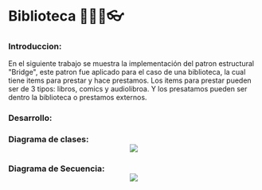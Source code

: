 # Biblioteca 📕📗📘👓

### Introduccion:
En el siguiente trabajo se muestra la implementación del patron estructural "Bridge", este patron fue aplicado para el caso de una biblioteca, la cual tiene items para prestar y hace prestamos. Los items para prestar pueden ser de 3 tipos: libros, comics y audiolibroa. Y los presatamos pueden ser dentro la biblioteca o prestamos externos.

### Desarrollo: 


### Diagrama de clases:<div style="text-align:center"><img src="https://github.com/DussanFreire/Library/blob/main/Images/d.%20clases%20loan.png" /></div>
### Diagrama de Secuencia:<div style="text-align:center"><img src="https://github.com/DussanFreire/Library/blob/main/Images/sequence%20diagram%20bridge.png" /></div>

